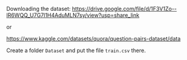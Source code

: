Downloading the dataset:
https://drive.google.com/file/d/1F3V1Zo--lR6WQQ_U7G7l1H4AduMLN7sy/view?usp=share_link

or


https://www.kaggle.com/datasets/quora/question-pairs-dataset/data

Create a folder `Dataset` and put the file `train.csv` there.
